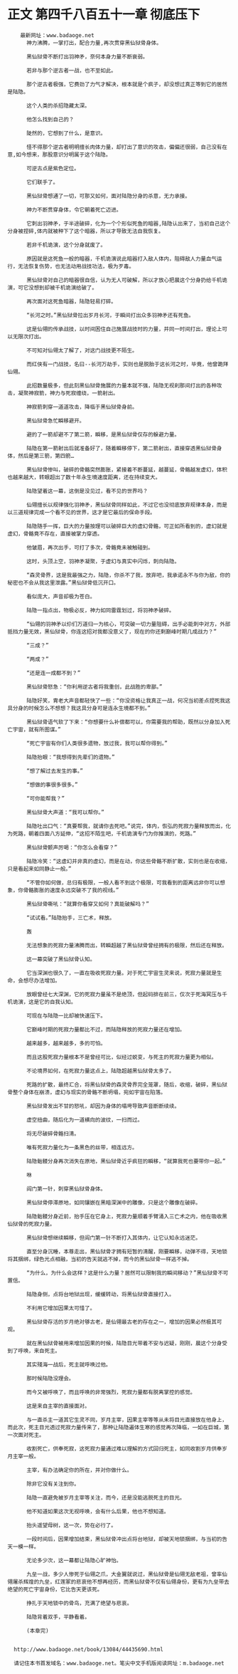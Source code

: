 # 正文 第四千八百五十一章 彻底压下
        最新网址：www.badaoge.net
          神力沸腾，一掌打出，配合力量,再次贯穿黑仙狱骨身体。
      
          黑仙狱骨不断打出羽神矛，奈何本身力量不断衰弱。
      
          若非与那个逆古者一战，也不至如此。
      
          那个逆古者极强，它费劲了力气才解决，根本就是个疯子，却没想过真正等到它的居然是陆隐。
      
          这个人类的杀招隐藏太深。
      
          他怎么找到自己的？
      
          陡然的，它想到了什么，是意识。
      
          怪不得那个逆古者明明擅长肉体力量，却打出了意识的攻击，偏偏还很弱，自己没有在意,如今想来，那股意识分明属于这个陆隐。
      
          可逆古点是紫色定位。
      
          它们联手了。
      
          黑仙狱骨想通了一切，可那又如何，面对陆隐分身的杀意，无力承接。
      
          神力不断贯穿身体，令它朝着死亡迈进。
      
          它刺出羽神矛，于半途破碎，化为一个个形似死鱼的暗器,陆隐认出来了，当初自己这个分身被捏碎,体内就被种下了这个暗器，所以才导致无法自我恢复。
      
          若非千机诡演，这个分身就废了。
      
          原因就是这死鱼一般的暗器，千机诡演说此暗器打入敌人体内，阻碍敌人力量血气运行，无法恢复伤势，也无法动用战技功法，极为歹毒。
      
          黑仙狱骨对自己的暗器很自信，认为无人可破解，所以才放心把晨这个分身扔给千机诡演，可它没想到却被千机诡演给破了。
      
          再次面对这死鱼暗器，陆隐轻易打碎。
      
          “长河之时。”黑仙狱骨拉出岁月长河，于瞬间打出众多羽神矛还有死鱼。
      
          这是仙翎的传承战技，以时间困住自己施展战技时的力量，并同一时间打出，理论上可以无限次打出。
      
          不可知对仙翎太了解了，对这门战技更不陌生。
      
          而红侠有一门战技，名曰--长河万劫手，实则也是脱胎于这长河之时，毕竟，他曾跪拜仙翎。
      
          此招数量极多，但此刻黑仙狱骨施展的力量本就不强，陆隐无视刹那间打出的各种攻击，凝聚神寂箭，神力与死寂缠绕，一箭射出。
      
          神寂箭刺穿一道道攻击，降临于黑仙狱骨身前。
      
          黑仙狱骨急忙瞬移避开。
      
          避的了一箭却避不了第二箭，瞬移，是黑仙狱骨仅存的躲避力量。
      
          陆隐在第一箭射出后就准备好了，随着瞬移停下，第二箭射出，直接穿透黑仙狱骨身体，然后是第三箭，第四箭…
      
          黑仙狱骨惨叫，破碎的骨骼突然膨胀，紧接着不断蔓延，越蔓延，骨骼越发虚幻，体积也越来越大，转眼超出了数十年永生境速度距离，还在持续变大。
      
          陆隐望着这一幕，这倒是没见过，看不见的世界吗？
      
          仙翎擅长以规律强化羽神矛，黑仙狱骨同样如此，不过它也没彻底放弃规律本身，而是以三道规律完成一个看不见的世界，这才是它最后的保命手段。
      
          陆隐随手一挥，巨大的力量按理可以破碎巨大的虚幻骨骼，可正如所看到的，虚幻就是虚幻，骨骼竟不存在，直接被掌力穿透。
      
          他皱眉，再次出手，可打了多次，骨骼竟未被触碰到。
      
          这时，头顶上空，羽神矛凝聚，于虚幻与真实中闪烁，刺向陆隐。
      
          “森灵骨界，这是我最强之力，陆隐，你杀不了我，放弃吧，我承诺永不与你为敌，你的秘密也不会从我这里泄露。”黑仙狱骨低沉开口。
      
          看似庞大，声音却极为苍白。
      
          陆隐一指点出，物极必反，神力如同雷霆划过，将羽神矛破碎。
      
          “仙翎的羽神矛以伱们万道归一为核心，可突破一切力量阻碍，出手必能刺中对方，外部抵挡力量无效，黑仙狱骨，你连这招对我都没意义了，现在的你还剩巅峰时期几成战力？”
      
          “三成？”
      
          “两成？”
      
          “还是连一成都不到？”
      
          黑仙狱骨怒急：“你利用逆古者将我重创，此战胜的卑鄙。”
      
          陆隐好笑，胄老大声音都轻快了一些：“你没资格让我真正一战，何况当初差点捏死我这具分身的时候怎么不想想？我这具分身可是连永生境都不到。”
      
          黑仙狱骨语气软了下来：“你想要什么补偿都可以，你需要我的帮助，既然以分身加入死亡宇宙，就有所图谋。”
      
          “死亡宇宙有你们人类很多遗物，放过我，我可以帮你得到。”
      
          陆隐抬眼：“我想得到先辈们的遗物。”
      
          “想了解过去发生的事。”
      
          “想做的事很多很多。”
      
          “可你能帮我？”
      
          黑仙狱骨大声道：“我可以帮你。”
      
          陆隐吐出口气：“真要帮我，就请你去死吧。”说完，体内，恢弘的死寂力量释放而出，化为死路，朝着四面八方延伸，“这招不陌生吧，千机诡演专门为你推演的，死路。”
      
          黑仙狱骨颤声厉喝：“你怎么会看穿？”
      
          陆隐冷笑：“这虚幻并非真的虚幻，而是在动，你这些骨骼不断扩散，实则也是在收缩，只是看起来如同静止一般。”
      
          “不管你如何做，总归有极限，一般人看不到这个极限，可我看到的距离远非你可以想象，你骨骼膨胀的速度永远突破不了我的视线。”
      
          黑仙狱骨嘶吼：“就算你看穿又如何？真能破解吗？”
      
          “试试看。”陆隐抬手，三亡术，释放。
      
          轰
      
          无法想象的死寂力量沸腾而出，转瞬超越了黑仙狱骨曾经拥有的极限，然后还在释放。
      
          这一幕突破了黑仙狱骨认知。
      
          它当深渊也很久了，一直在吸收死寂力量。对于死亡宇宙生灵来说，死寂力量就是生命，会想尽办法增加。
      
          放眼曾经七大深渊，它的死寂力量虽不是绝顶，但起码排在前三，仅次于死海冥压与千机诡演，这是它的自我认知。
      
          可现在与陆隐一比却被快速压下。
      
          它巅峰时期的死寂力量都比不过，而陆隐释放的死寂力量还在增加。
      
          越来越多，越来越多，多的可怕。
      
          而且这股死寂力量根本不是曾经可比，似经过蜕变，与死主的死寂力量更为相似。
      
          不论境界如何，在死寂力量这点上，陆隐超越黑仙狱骨太多了。
      
          死路的扩散，最终汇合，将黑仙狱骨的森灵骨界完全笼罩，随后，收缩，破碎，黑仙狱骨整个身体在崩溃，虚幻与现实的骨骼不断坍塌，宛如宇宙在陷落。
      
          黑仙狱骨发出不甘的怒吼，却因为身体的塌垮导致声音断断续续。
      
          虚空扭曲，随后化为一道横向的波纹，一扫而过。
      
          将无尽破碎骨骼扫清。
      
          唯有死寂力量化为一条黑色的丝带，相连远方。
      
          陆隐骷髅分身再次消失在原地，黑仙狱骨近乎疯狂的瞬移，“就算我死也要带你一起。”
      
          咻
      
          阎门第一针，刺穿黑仙狱骨身体。
      
          黑仙狱骨停滞原地，如同镶嵌在黑暗深渊中的雕像，只是这个雕像在破碎。
      
          陆隐骷髅分身近前，抬手压在它身上，死寂力量顺着手臂涌入三亡术之内，他在吸收黑仙狱骨的死寂力量。
      
          黑仙狱骨想继续瞬移，但阎门第一针不断打入其体内，让它认知永远迷茫。
      
          直至分身沉睡，本尊走出，黑仙狱骨才拥有短暂的清醒，刚要瞬移，动弹不得，天地锁将其捆绑，绿色光点相融，当初的告天就逃不掉，而今的黑仙狱骨一样逃不掉。
      
          “为什么，为什么会这样？这是什么力量？居然可以限制我的瞬间移动？”黑仙狱骨不可置信。
      
          陆隐身侧，点将台地狱出现，缓缓转动，将黑仙狱骨直接打入。
      
          不利用它增加因果太可惜了。
      
          黑仙狱骨存活的岁月绝对够古老，是仙翎最古老的存在之一，增加的因果必然极其可观。
      
          就在黑仙狱骨被用来增加因果的时候，陆隐目光带着不安与迟疑，刚刚，晨这个分身受到了呼唤，来自死主。
      
          其实殘海一战后，死主就呼唤过他。
      
          那时候陆隐没理会。
      
          而今又被呼唤了，而且呼唤的非常强烈，死寂力量都有脱离掌控的感觉。
      
          这是来自主宰的直接面对。
      
          与一直杀主一道其它生灵不同，岁月主宰，因果主宰等等从未将目光直接放在他身上，而此次，死主目光透过死寂力量传来了，那种让陆隐遍体生寒的感觉再次降临，一如在巨城，第一次面对死主。
      
          收割死亡，供奉死寂，这死寂力量通过难以理解的方式回归死主，如同收割岁月供奉岁月主宰一般。
      
          主宰，有办法确定你的所在，并对你做什么。
      
          除非它没有关注到你。
      
          陆隐一直避免被岁月主宰等关注，而今，还是没能逃脱死主的目光。
      
          他不知道如果这次无视呼唤，会有什么后果，他也不想知道。
      
          抬头遥望母树，这一次，势在必行了。
      
          一段时间后，因果增加结束，黑仙狱骨冲出点将台地狱，却被天地锁捆绑，与当初的告天一模一样。
      
          无论多少次，这一幕都让陆隐心旷神怡。
      
          九垒一战，多少人惨死于仙翎之爪，大金翼就说过，黑仙狱骨是仙翎无敌老祖，曾率仙翎屠杀辉煌的九垒，红莲冢的悲哀他不想再经历，而黑仙狱骨不仅有仙翎身份，更有为九垒带去绝望的死亡宇宙身份，它比告天更该死。
      
          挣扎于天地锁中的骨鸟，充满了绝望与悲哀。
      
          陆隐背着双手，平静看着。
      
          (本章完)
      
      
      http://www.badaoge.net/book/13084/44435690.html
      
      请记住本书首发域名：www.badaoge.net。笔尖中文手机版阅读网址：m.badaoge.net